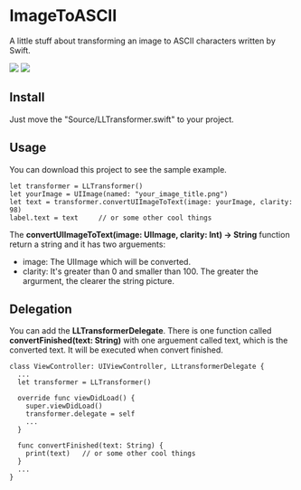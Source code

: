 # ImageToASCII
A little stuff about transforming an image to ASCII characters written by Swift.

![](https://cloud.githubusercontent.com/assets/9763162/16355549/2a4a717e-3aec-11e6-8057-ffd03f86a08b.jpg)
![](https://cloud.githubusercontent.com/assets/9763162/16355556/70f8cdf0-3aec-11e6-91a8-a088dca788b9.jpg)

## Install
Just move the "Source/LLTransformer.swift" to your project.

## Usage
You can download this project to see the sample example.

```
let transformer = LLTransformer()
let yourImage = UIImage(named: "your_image_title.png")
let text = transformer.convertUIImageToText(image: yourImage, clarity: 98)
label.text = text     // or some other cool things
```

The **convertUIImageToText(image: UIImage, clarity: Int) -> String** function return a string and it has two arguements:
- image: The UIImage which will be converted.
- clarity: It's greater than 0 and smaller than 100. The greater the argurment, the clearer the string picture.

## Delegation
You can add the **LLTransformerDelegate**.
There is one function called **convertFinished(text: String)** with one arguement called text, which is the converted text. It will be executed when convert finished.

```
class ViewController: UIViewController, LLtransformerDelegate {
  ...
  let transformer = LLTransformer()
  
  override func viewDidLoad() {
    super.viewDidLoad()
    transformer.delegate = self
    ...
  }
  
  func convertFinished(text: String) {
    print(text)   // or some other cool things
  }
  ...
}
```
